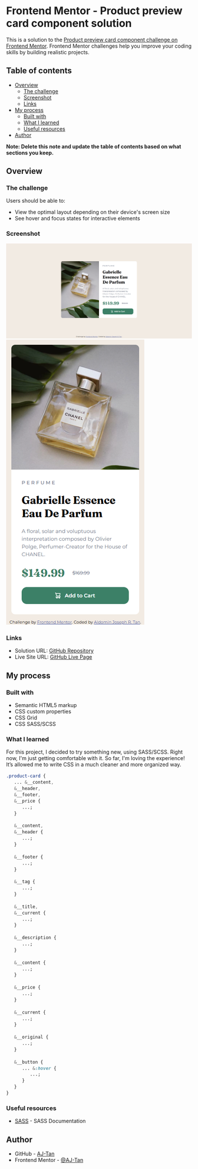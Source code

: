 # Frontend Mentor - Product preview card component solution

This is a solution to the [Product preview card component challenge on Frontend Mentor](https://www.frontendmentor.io/challenges/product-preview-card-component-GO7UmttRfa). Frontend Mentor challenges help you improve your coding skills by building realistic projects.

## Table of contents

-  [Overview](#overview)
   -  [The challenge](#the-challenge)
   -  [Screenshot](#screenshot)
   -  [Links](#links)
-  [My process](#my-process)
   -  [Built with](#built-with)
   -  [What I learned](#what-i-learned)
   -  [Useful resources](#useful-resources)
-  [Author](#author)

**Note: Delete this note and update the table of contents based on what sections you keep.**

## Overview

### The challenge

Users should be able to:

-  View the optimal layout depending on their device's screen size
-  See hover and focus states for interactive elements

### Screenshot

![Desktop Design](<screenshot/AJ - Desktop Design.png>)
![Mobile Design](<screenshot/AJ - Mobile Design.png>)

### Links

-  Solution URL: [GitHub Repository](https://github.com/AJ-Tan/5.-Frontend-Mentor---Product-Preview-Card-HTML-SASS-.git)
-  Live Site URL: [GitHub Live Page](https://aj-tan.github.io/5.-Frontend-Mentor---Product-Preview-Card-HTML-SASS-/)

## My process

### Built with

-  Semantic HTML5 markup
-  CSS custom properties
-  CSS Grid
-  CSS SASS/SCSS

### What I learned

For this project, I decided to try something new, using SASS/SCSS. Right now, I'm just getting comfortable with it. So far, I'm loving the experience! It’s allowed me to write CSS in a much cleaner and more organized way.

```css
.product-card {
   ... &__content,
   &__header,
   &__footer,
   &__price {
      ...;
   }

   &__content,
   &__header {
      ...;
   }

   &__footer {
      ...;
   }

   &__tag {
      ...;
   }

   &__title,
   &__current {
      ...;
   }

   &__description {
      ...;
   }

   &__content {
      ...;
   }

   &__price {
      ...;
   }

   &__current {
      ...;
   }

   &__original {
      ...;
   }

   &__button {
      ... &:hover {
         ...;
      }
   }
}
```

### Useful resources

-  [SASS](https://sass-lang.com/) - SASS Documentation

## Author

-  GitHub - [AJ-Tan](https://github.com/AJ-Tan)
-  Frontend Mentor - [@AJ-Tan](https://www.frontendmentor.io/profile/AJ-Tan)
